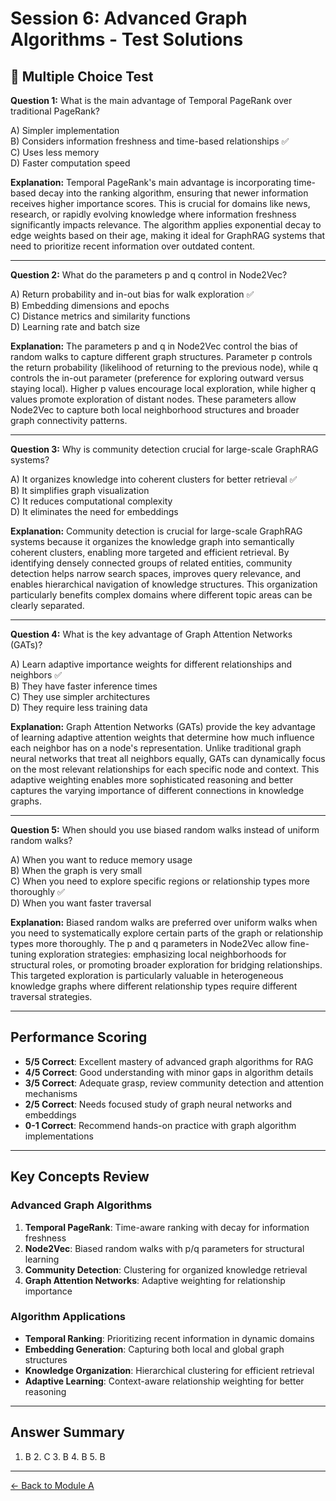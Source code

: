 # Session 6: Advanced Graph Algorithms - Test Solutions

## 📝 Multiple Choice Test

**Question 1:** What is the main advantage of Temporal PageRank over traditional PageRank?  

A) Simpler implementation  
B) Considers information freshness and time-based relationships ✅  
C) Uses less memory  
D) Faster computation speed  

**Explanation:** Temporal PageRank's main advantage is incorporating time-based decay into the ranking algorithm, ensuring that newer information receives higher importance scores. This is crucial for domains like news, research, or rapidly evolving knowledge where information freshness significantly impacts relevance. The algorithm applies exponential decay to edge weights based on their age, making it ideal for GraphRAG systems that need to prioritize recent information over outdated content.

---

**Question 2:** What do the parameters p and q control in Node2Vec?  

A) Return probability and in-out bias for walk exploration ✅  
B) Embedding dimensions and epochs  
C) Distance metrics and similarity functions  
D) Learning rate and batch size  

**Explanation:** The parameters p and q in Node2Vec control the bias of random walks to capture different graph structures. Parameter p controls the return probability (likelihood of returning to the previous node), while q controls the in-out parameter (preference for exploring outward versus staying local). Higher p values encourage local exploration, while higher q values promote exploration of distant nodes. These parameters allow Node2Vec to capture both local neighborhood structures and broader graph connectivity patterns.

---

**Question 3:** Why is community detection crucial for large-scale GraphRAG systems?  

A) It organizes knowledge into coherent clusters for better retrieval ✅  
B) It simplifies graph visualization  
C) It reduces computational complexity  
D) It eliminates the need for embeddings  

**Explanation:** Community detection is crucial for large-scale GraphRAG systems because it organizes the knowledge graph into semantically coherent clusters, enabling more targeted and efficient retrieval. By identifying densely connected groups of related entities, community detection helps narrow search spaces, improves query relevance, and enables hierarchical navigation of knowledge structures. This organization particularly benefits complex domains where different topic areas can be clearly separated.

---

**Question 4:** What is the key advantage of Graph Attention Networks (GATs)?  

A) Learn adaptive importance weights for different relationships and neighbors ✅  
B) They have faster inference times  
C) They use simpler architectures  
D) They require less training data  

**Explanation:** Graph Attention Networks (GATs) provide the key advantage of learning adaptive attention weights that determine how much influence each neighbor has on a node's representation. Unlike traditional graph neural networks that treat all neighbors equally, GATs can dynamically focus on the most relevant relationships for each specific node and context. This adaptive weighting enables more sophisticated reasoning and better captures the varying importance of different connections in knowledge graphs.

---

**Question 5:** When should you use biased random walks instead of uniform random walks?  

A) When you want to reduce memory usage  
B) When the graph is very small  
C) When you need to explore specific regions or relationship types more thoroughly ✅  
D) When you want faster traversal  

**Explanation:** Biased random walks are preferred over uniform walks when you need to systematically explore certain parts of the graph or relationship types more thoroughly. The p and q parameters in Node2Vec allow fine-tuning exploration strategies: emphasizing local neighborhoods for structural roles, or promoting broader exploration for bridging relationships. This targeted exploration is particularly valuable in heterogeneous knowledge graphs where different relationship types require different traversal strategies.

---

## Performance Scoring

- **5/5 Correct**: Excellent mastery of advanced graph algorithms for RAG
- **4/5 Correct**: Good understanding with minor gaps in algorithm details
- **3/5 Correct**: Adequate grasp, review community detection and attention mechanisms
- **2/5 Correct**: Needs focused study of graph neural networks and embeddings
- **0-1 Correct**: Recommend hands-on practice with graph algorithm implementations

---

## Key Concepts Review

### Advanced Graph Algorithms
1. **Temporal PageRank**: Time-aware ranking with decay for information freshness
2. **Node2Vec**: Biased random walks with p/q parameters for structural learning
3. **Community Detection**: Clustering for organized knowledge retrieval
4. **Graph Attention Networks**: Adaptive weighting for relationship importance

### Algorithm Applications
- **Temporal Ranking**: Prioritizing recent information in dynamic domains
- **Embedding Generation**: Capturing both local and global graph structures
- **Knowledge Organization**: Hierarchical clustering for efficient retrieval
- **Adaptive Learning**: Context-aware relationship weighting for better reasoning

---

## Answer Summary
1. B  2. C  3. B  4. B  5. B

---

[← Back to Module A](Session6_ModuleA_Advanced_Algorithms.md)
